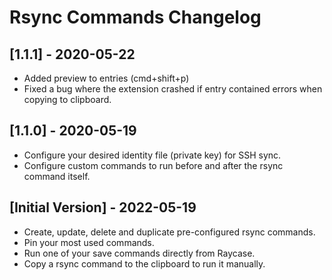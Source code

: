 # Rsync Commands Changelog

## [1.1.1] - 2020-05-22
- Added preview to entries (cmd+shift+p)
- Fixed a bug where the extension crashed if entry contained errors when copying to clipboard.

## [1.1.0] - 2020-05-19
- Configure your desired identity file (private key) for SSH sync.
- Configure custom commands to run before and after the rsync command itself.

## [Initial Version] - 2022-05-19

- Create, update, delete and duplicate pre-configured rsync commands.
- Pin your most used commands.
- Run one of your save commands directly from Raycase.
- Copy a rsync command to the clipboard to run it manually.
